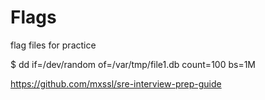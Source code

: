 # Flags
flag files for practice

$ dd if=/dev/random of=/var/tmp/file1.db count=100 bs=1M

https://github.com/mxssl/sre-interview-prep-guide

